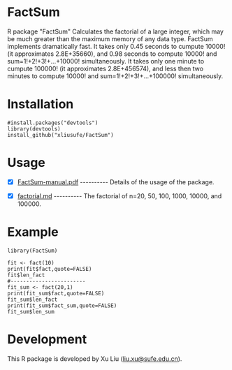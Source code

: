 # FactSum
R package "FactSum" Calculates the factorial of a large integer, which may be much greater than the maximum memory of any data type. FactSum implements dramatically fast. It takes only 0.45 seconds to cumpute 10000! (it approximates 2.8E+35660), and 0.98 seconds to compute 10000! and sum=1!+2!+3!+...+10000! simultaneously. It takes only one minute to cumpute 100000! (it approximates 2.8E+456574), and less then two minutes to compute 10000! and sum=1!+2!+3!+...+100000! simultaneously.

# Installation

    #install.packages("devtools")
    library(devtools)
    install_github("xliusufe/FactSum")

# Usage

   - [x] [FactSum-manual.pdf](https://github.com/xliusufe/FactSum/blob/master/inst/FactSum-manual.pdf) ---------- Details of the usage of the package.
   
   - [x] [factorial.md](https://github.com/xliusufe/FactSum/blob/master/inst/factorial.md) ---------- The factorial of n=20, 50, 100, 1000, 10000, and 100000.
   
# Example
    library(FactSum)

    fit <- fact(10)
    print(fit$fact,quote=FALSE)
    fit$len_fact
    #------------------------
    fit_sum <- fact(20,1)
    print(fit_sum$fact,quote=FALSE)
    fit_sum$len_fact
    print(fit_sum$fact_sum,quote=FALSE)
    fit_sum$len_sum
    

# Development
This R package is developed by Xu Liu (liu.xu@sufe.edu.cn).

